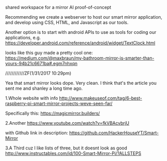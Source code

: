 shared workspace for a mirror AI proof-of-concept

Recommending we create a webserver to host our smart mirror application, and develop using CSS, HTML, and Javascript as our tools.


Another option is to start with android APIs to use as tools for coding our applications,
e.g. https://developer.android.com/reference/android/widget/TextClock.html

looks like this guy made a pretty cool one:
https://medium.com/@maxbraun/my-bathroom-mirror-is-smarter-than-yours-94b21c6671ba#.egm7nhxqn

////////////ZF(1/31/2017 10:29pm)

Yea that smart mirror looks dope. Very clean. I think that's the article you sent me and shanley a long time ago.

1.Whole website with info
  http://www.makeuseof.com/tag/6-best-raspberry-pi-smart-mirror-projects-weve-seen-far/

  Specifically this:
  https://magicmirror.builders/

2.Another
  https://www.youtube.com/watch?v=fkVBAcvbrjU
  
  with Github link in description:
  https://github.com/HackerHouseYT/Smart-Mirror

3.A Third cuz I like lists of three, but it doesnt look as good
  http://www.instructables.com/id/100-Smart-Mirror-Pi/?ALLSTEPS

